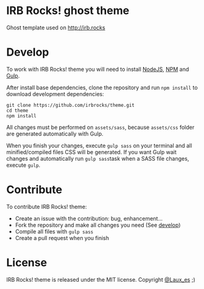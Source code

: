 # IRB Rocks! ghost theme
Ghost template used on http://irb.rocks

# Develop

To work with IRB Rocks! theme you will need to install [NodeJS](https://nodejs.org/), [NPM](https://www.npmjs.com/) and [Gulp](http://gulpjs.com/).

After install base dependencies, clone the repository and run `npm install` to download development dependencies:

	git clone https://github.com/irbrocks/theme.git
	cd theme
	npm install

All changes must be performed on `assets/sass`, because `assets/css` folder are generated automatically with Gulp.

When you finish your changes, execute `gulp sass` on your terminal and all minified/compiled files CSS will be generated. If you want Gulp wait changes and automatically run `gulp sass`task when a SASS file changes, execute `gulp`.

# Contribute

To contribute IRB Rocks! theme:

* Create an issue with the contribution: bug, enhancement...
* Fork the repository and make all changes you need (See [develop](#develop))
* Compile all files with `gulp sass`
* Create a pull request when you finish

# License

IRB Rocks! theme is released under the MIT license. Copyright [@Laux_es](https://twitter.com/Laux_es) ;)